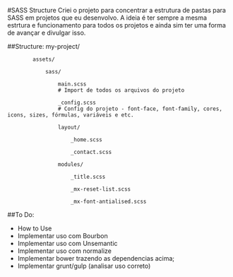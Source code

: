 #SASS Structure
Criei o projeto para concentrar a estrutura de pastas para SASS em projetos que eu desenvolvo. A ideia é ter sempre a mesma estrtura e funcionamento para todos os projetos e ainda sim ter uma forma de avançar e divulgar isso.

##Structure:
	my-project/

			assets/

				sass/

					main.scss
					# Import de todos os arquivos do projeto
		
					_config.scss
					# Config do projeto - font-face, font-family, cores, icons, sizes, fórmulas, variáveis e etc.
		
					layout/
		
						_home.scss
			
						_contact.scss
			
					modules/
			
						_title.scss
			
						_mx-reset-list.scss
			
						_mx-font-antialised.scss


##To Do:
* How to Use
* Implementar uso com Bourbon
* Implementar uso com Unsemantic
* Implementar uso com normalize
* Implementar bower trazendo as dependencias acima;
* Implementar grunt/gulp (analisar uso correto)
